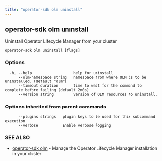 ```yaml
---
title: "operator-sdk olm uninstall"
---
```

## operator-sdk olm uninstall

Uninstall Operator Lifecycle Manager from your cluster

```
operator-sdk olm uninstall [flags]
```

### Options

```
  -h, --help                   help for uninstall
      --olm-namespace string   namespace from where OLM is to be uninstalled. (default "olm")
      --timeout duration       time to wait for the command to complete before failing (default 2m0s)
      --version string         version of OLM resources to uninstall.
```

### Options inherited from parent commands

```
      --plugins strings   plugin keys to be used for this subcommand execution
      --verbose           Enable verbose logging
```

### SEE ALSO

* [operator-sdk olm](../operator-sdk_olm)	 - Manage the Operator Lifecycle Manager installation in your cluster

